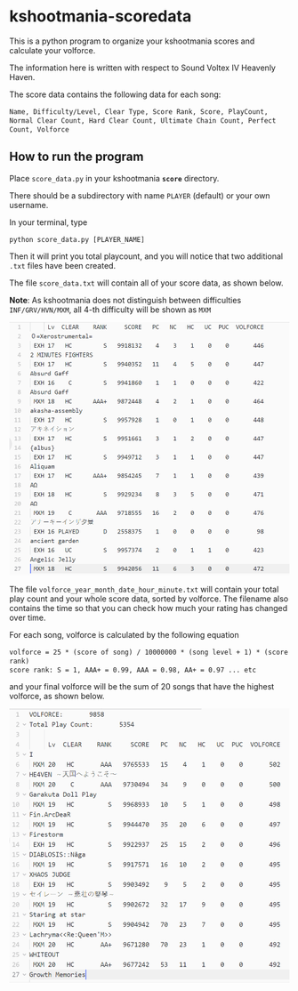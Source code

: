 # kshootmania-scoredata
This is a python program to organize your kshootmania scores and calculate your volforce.

The information here is written with respect to Sound Voltex IV Heavenly Haven.

The score data contains the following data for each song:

    Name, Difficulty/Level, Clear Type, Score Rank, Score, PlayCount,
    Normal Clear Count, Hard Clear Count, Ultimate Chain Count, Perfect Count, Volforce

## How to run the program
Place `score_data.py` in your kshootmania **`score`** directory.

There should be a subdirectory with name `PLAYER` (default) or your own username.

In your terminal, type

    python score_data.py [PLAYER_NAME]

Then it will print you total playcount, and you will notice that two additional `.txt` files have been created.

The file `score_data.txt` will contain all of your score data, as shown below.

**Note**: As kshootmania does not distinguish between difficulties `INF/GRV/HVN/MXM`, all 4-th difficulty will be shown as `MXM`

![picture](img/preview1.PNG)

The file `volforce_year_month_date_hour_minute.txt` will contain your total play count and your whole score data, sorted by volforce. The filename also contains the time so that you can check how much your rating has changed over time.

For each song, volforce is calculated by the following equation

    volforce = 25 * (score of song) / 10000000 * (song level + 1) * (score rank)
    score rank: S = 1, AAA+ = 0.99, AAA = 0.98, AA+ = 0.97 ... etc

and your final volforce will be the sum of 20 songs that have the highest volforce, as shown below.

![picture](img/preview2.PNG)
